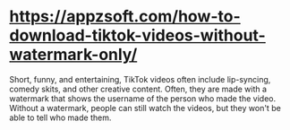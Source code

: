 # https://appzsoft.com/how-to-download-tiktok-videos-without-watermark-only/
Short, funny, and entertaining, TikTok videos often include lip-syncing, comedy skits, and other creative content. Often, they are made with a watermark that shows the username of the person who made the video. Without a watermark, people can still watch the videos, but they won't be able to tell who made them.
